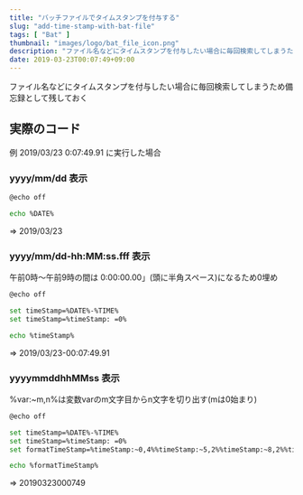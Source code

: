 ```yaml
---
title: "バッチファイルでタイムスタンプを付与する"
slug: "add-time-stamp-with-bat-file"
tags: [ "Bat" ]
thumbnail: "images/logo/bat_file_icon.png"
description: "ファイル名などにタイムスタンプを付与したい場合に毎回検索してしまうため備忘録として残しておく"
date: 2019-03-23T00:07:49+09:00
---
```


ファイル名などにタイムスタンプを付与したい場合に毎回検索してしまうため備忘録として残しておく

## 実際のコード

例 2019/03/23 0:07:49.91 に実行した場合

### yyyy/mm/dd 表示

```bash
@echo off

echo %DATE%
```

=> 2019/03/23

### yyyy/mm/dd-hh:MM:ss.fff 表示

午前0時～午前9時の間は 0:00:00.00」(頭に半角スペース)になるため0埋め

```bash
@echo off

set timeStamp=%DATE%-%TIME%
set timeStamp=%timeStamp: =0%

echo %timeStamp%
```

=> 2019/03/23-00:07:49.91

### yyyymmddhhMMss 表示

%var:~m,n%は変数varのm文字目からn文字を切り出す(mは0始まり)

```bash
@echo off

set timeStamp=%DATE%-%TIME%
set timeStamp=%timeStamp: =0%
set formatTimeStamp=%timeStamp:~0,4%%timeStamp:~5,2%%timeStamp:~8,2%%timeStamp:~11,2%%timeStamp:~14,2%%timeStamp:~17,2%

echo %formatTimeStamp%
```

=> 20190323000749
